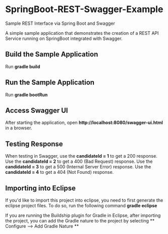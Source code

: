 # SpringBoot-REST-Swagger-Example
Sample REST Interface via Spring Boot and Swagger


A simple sample application that demonstrates the creation of a REST API Service running on SpringBoot
integrated with Swagger.

## Build the Sample Application
Run **gradle build**

## Run the Sample Application
Run **gradle bootRun**


## Access Swagger UI
After starting the application, open **http://localhost:8080/swagger-ui.html** in a browser.

## Testing Response
When testing in Swagger, use the **candidateId = 1** to get a 200 response. 
Use the **candidateId = 2** to get a 400 (Bad Request) response. 
Use the **candidateId = 3** to get a 500 (Internal Server Error) response. 
Use the **candidateId = 4** to get a 404 (Not Found) response. 

## Importing into Eclipse
If you'd like to import this project into eclipse, you need to first generate the eclipse
project files.  To do so, run the following command **gradle eclipse**

If you are running the Buildship plugin for Gradle in Eclipse, after importing the project, you
can add the Gradle nature to the project by selecting
** Configure --> Add Gradle Nature **